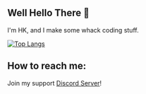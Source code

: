 ## Well Hello There 👋
I'm HK, and I make some whack coding stuff.

[![Top Langs](https://github-readme-stats.vercel.app/api/top-langs/?username=HK-Yeet&layout=compact&theme=synthwave)](https://github.com/anuraghazra/github-readme-stats)

## How to reach me:
Join my support [Discord Server](https://discord.gg/fvgaUc5)!
<!--
